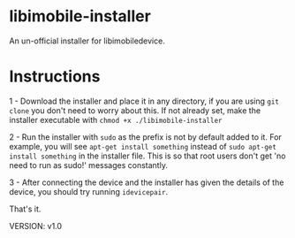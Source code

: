 # libimobile-installer
An un-official installer for libimobiledevice.
# Instructions

1 - Download the installer and place it in any directory, if you are using `git clone` you don't need to worry about this. If not already set, make the installer executable with `chmod +x ./libimobile-installer`

2 - Run the installer with `sudo` as the prefix is not by default added to it. For example, you will see `apt-get install something` instead of `sudo apt-get install something` in the installer file. This is so that root users don't get 'no need to run as sudo!' messages constantly.

3 - After connecting the device and the installer has given the details of the device, you should try running `idevicepair`.

That's it.

VERSION: v1.0
